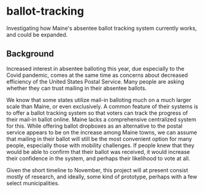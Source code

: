 # ballot-tracking
Investigating how Maine's absentee ballot tracking system currently works, and could be expanded.

## Background

Increased interest in absentee balloting this year, due especially to the Covid pandemic, comes at the same time as concerns about decreased efficiency of the United States Postal Service. Many people are asking whether they can trust mailing in their absentee ballots.

We know that some states utilize mail-in balloting much on a much larger scale than Maine, or even exclusively. A common feature of their systems is to offer a ballot tracking system so that voters can track the progress of their mail-in ballot online. Maine lacks a comprehensive centralized system for this. While offering ballot dropboxes as an alternative to the postal service appears to be on the increase among Maine towns, we can assume that mailing in their ballot will still be the most convenient option for many people, especially those with mobility challenges. If people knew that they would be able to confirm that their ballot was received, it would increase their confidence in the system, and perhaps their likelihood to vote at all.

Given the short timeline to November, this project will at present consist mostly of research, and ideally, some kind of prototype, perhaps with a few select municipalities.
